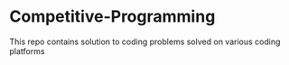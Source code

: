 # Competitive-Programming
This repo contains solution to coding problems solved on various coding platforms
